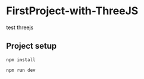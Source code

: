 ﻿
# FirstProject-with-ThreeJS
test threejs

## Project setup
```
npm install
```

```
npm run dev
```
